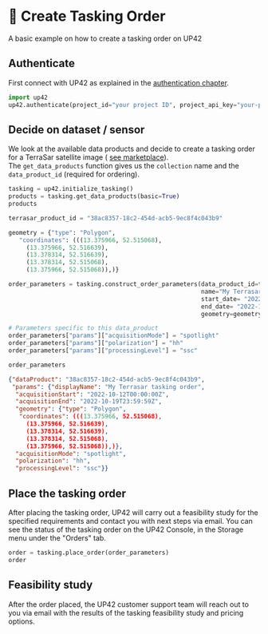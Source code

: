 # :satellite: **Create Tasking Order**

A basic example on how to create a tasking order on UP42

## **Authenticate**

First connect with UP42 as explained in the [authentication chapter](authentication.md).

```python
import up42
up42.authenticate(project_id="your project ID", project_api_key="your-project-API-key")
```

## **Decide on dataset / sensor**

We look at the available data products and decide to create a tasking order for a TerraSar satellite image (
[see marketplace](https://up42.com/marketplace/data/tasking/terra-sar-tasking)).<br>
The `get_data_products` function gives us the `collection` name and the `data_product_id` (required for ordering).

```python
tasking = up42.initialize_tasking()
products = tasking.get_data_products(basic=True)
products
```

```python
terrasar_product_id = "38ac8357-18c2-454d-acb5-9ec8f4c043b9"
```

```python
geometry = {"type": "Polygon",
   "coordinates": (((13.375966, 52.515068),
     (13.375966, 52.516639),
     (13.378314, 52.516639),
     (13.378314, 52.515068),
     (13.375966, 52.515068)),)}
```

```python
order_parameters = tasking.construct_order_parameters(data_product_id=terrasar_product_id,
                                                      name="My Terrasar tasking order",
                                                      start_date= "2022-10-12",
                                                      end_date= "2022-10-19",
                                                      geometry=geometry)

# Parameters specific to this data_product
order_parameters["params"]["acquisitionMode"] = "spotlight"
order_parameters["params"]["polarization"] = "hh"
order_parameters["params"]["processingLevel"] = "ssc"

order_parameters
```

```json
{"dataProduct": "38ac8357-18c2-454d-acb5-9ec8f4c043b9",
 "params": {"displayName": "My Terrasar tasking order",
  "acquisitionStart": "2022-10-12T00:00:00Z",
  "acquisitionEnd": "2022-10-19T23:59:59Z",
  "geometry": {"type": "Polygon",
   "coordinates": (((13.375966, 52.515068),
     (13.375966, 52.516639),
     (13.378314, 52.516639),
     (13.378314, 52.515068),
     (13.375966, 52.515068)),)},
  "acquisitionMode": "spotlight",
  "polarization": "hh",
  "processingLevel": "ssc"}}
```

## **Place the tasking order**

After placing the tasking order, UP42 will carry out a feasibility study for the specified requirements and contact you
with next steps via email. You can see the status of the tasking order on the UP42 Console, in the Storage menu under the "Orders" tab.

```python
order = tasking.place_order(order_parameters)
order
```

## **Feasibility study**

After the order placed, the UP42 customer support team will reach out to you via email with the results of the
tasking feasibility study and pricing options.
